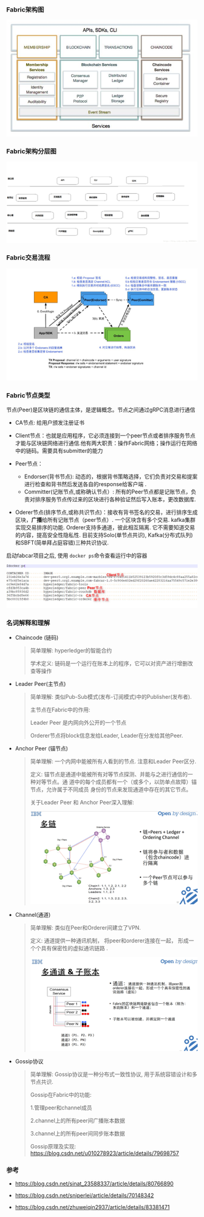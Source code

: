 ### Fabric架构图

![](./img/Fabric架构图.jpg)



### Fabric架构分层图

![](./img/Fabric分层结构.png)



### Fabric交易流程

![](./img/Fabric交易执行流程.jpg)

### Fabric节点类型

节点(Peer)是区块链的通信主体，是逻辑概念。节点之间通过gRPC消息进行通信

- CA节点: 给用户颁发注册证书

- Client节点：也就是应用程序，它必须连接到一个peer节点或者排序服务节点才能与区块链网络进行通信.他有两大职责：操作Fabric网络；操作运行在网络中的链码。需要具有submitter的能力

- Peer节点：
  - Endorser(背书节点):  动态的，根据背书策略选择，它们负责对交易和提案进行检查和背书然后发送各自的response给客户端 .
  - Committer(记账节点,或称确认节点）: 所有的Peer节点都是记账节点，负责对排序服务节点传过来的区块进行各种验证然后写入账本，更改数据库.

- Oderer节点(排序节点,或称共识节点)：接收有背书签名的交易，进行排序生成区块，**广播**给所有记账节点（peer节点）. 一个区块含有多个交易. kafka集群实现交易排序的功能. Orderer支持多通道，彼此相互隔离. 它不需要知道交易的内容，提高安全性隐私性. 目前支持Solo(单节点共识), Kafka(分布式队列)和SBFT(简单拜占庭容错)三种共识协议.



启动fabcar项目之后, 使用 `docker ps`命令查看运行中的容器

![](./img/Fabric架构实例理解.jpg)

### 名词解释和理解

- Chaincode (链码)

  > 简单理解: hyperledger的智能合约
  >
  > 学术定义: 链码是一个运行在账本上的程序，它可以对资产进行增删改查等操作

- Leader Peer(主节点)

  >简单理解:  类似Pub-Sub模式(发布-订阅模式)中的Publisher(发布者). 
  >
  >主节点在Fabric中的作用:
  >
  >Leader Peer 是内网向外公开的一个节点
  >
  >Orderer节点将block信息发给Leader, Leader在分发给其他Peer.

- Anchor Peer (锚节点)

  > 简单理解: 一个内网中能被所有人看到的节点. 注意和Leader Peer区分.
  >
  > 定义: 锚节点是通道中能被所有对等节点探测、并能与之进行通信的一种对等节点。通
  > 道中的每个成员都有一个（或多个，以防单点故障）锚节点，允许属于不同成员
  > 身份的节点来发现通道中存在的其它节点。 
  >
  >
  >
  > 关于Leader Peer 和 Anchor Peer深入理解: 
  >
  > ![](./img/Leader和Anchor理解.jpg)

- Channel(通道)

  > 简单理解: 类似在Peer和Orderer间建立了VPN.
  >
  > 定义: 通道提供⼀种通讯机制， 将peer和orderer连接在⼀起， 形成⼀个个具有保密性的虚拟通讯链路 .
  >
  > ![](./img/通道理解.jpg)



- Gossip协议

  > 简单理解: Gossip协议是一种分布式一致性协议, 用于系统容错设计和多节点共识.
  >
  > Gossip在Fabric中的功能:
  >
  > 1.管理peer和channel成员
  >
  > 2.channel上的所有peer间广播账本数据
  >
  > 3.channel上的所有peer间同步账本数据
  >
  >
  >
  > Gossip原理及实现: https://blog.csdn.net/u010278923/article/details/79698757





### 参考

- https://blog.csdn.net/sinat_23588337/article/details/80766890

- https://blog.csdn.net/sniperlei/article/details/70148342

- https://blog.csdn.net/zhuweiqin2937/article/details/83381471
